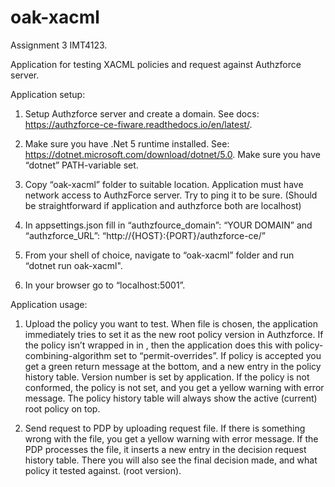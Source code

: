 # oak-xacml

Assignment 3 IMT4123. 

Application for testing XACML policies and request against Authzforce server. 



Application setup: 

1. Setup Authzforce server and create a domain. See docs: https://authzforce-ce-fiware.readthedocs.io/en/latest/.  

2. Make sure you have .Net 5 runtime installed. See: https://dotnet.microsoft.com/download/dotnet/5.0. Make sure you have “dotnet” PATH-variable set.  

3. Copy “oak-xacml” folder to suitable location. Application must have network access to AuthzForce server. Try to ping it to be sure. (Should be straightforward if application and authzforce both are localhost) 

4. In appsettings.json fill in “authzfource_domain”: “YOUR DOMAIN” and “authzforce_URL”: “http://{HOST}:{PORT}/authzforce-ce/” 

5. From your shell of choice, navigate to “oak-xacml” folder and run “dotnet run oak-xacml".  

6. In your browser go to “localhost:5001”.  

 

Application usage:  

1. Upload the policy you want to test. When file is chosen, the application immediately tries to set it as the new root policy version in Authzforce. If the policy isn’t wrapped in in <PolicySet>, then the application does this with policy-combining-algorithm set to “permit-overrides”. If policy is accepted you get a green return message at the bottom, and a new entry in the policy history table. Version number is set by application. If the policy is not conformed, the policy is not set, and you get a yellow warning with error message. The policy history table will always show the active (current) root policy on top.  

2. Send request to PDP by uploading request file. If there is something wrong with the file, you get a yellow warning with error message. If the PDP processes the file, it inserts a new entry in the decision request history table. There you will also see the final decision made, and what policy it tested against. (root version).  
